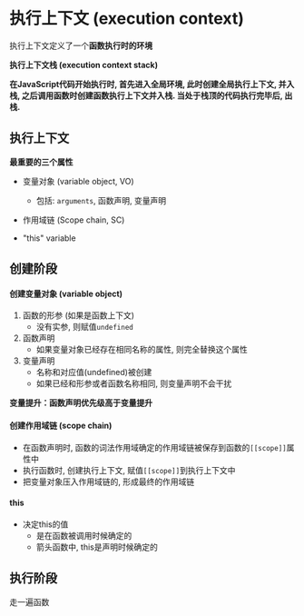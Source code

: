 # 执行上下文 (execution context)

执行上下文定义了一个**函数执行时的环境**



**执行上下文栈 (execution context stack)**

**在JavaScript代码开始执行时, 首先进入全局环境, 此时创建全局执行上下文, 并入栈, 之后调用函数时创建函数执行上下文并入栈. 当处于栈顶的代码执行完毕后, 出栈.**





## 执行上下文

**最重要的三个属性**

- 变量对象 (variable object, VO)
  - 包括: `arguments`, 函数声明, 变量声明

- 作用域链 (Scope chain, SC)
- "this" variable





## 创建阶段

#### 创建变量对象 (variable object)

1. 函数的形参 (如果是函数上下文)
   - 没有实参, 则赋值`undefined`
2. 函数声明
   - 如果变量对象已经存在相同名称的属性, 则完全替换这个属性
3. 变量声明
   - 名称和对应值(undefined)被创建
   - 如果已经和形参或者函数名称相同, 则变量声明不会干扰

**变量提升：函数声明优先级高于变量提升**



#### 创建作用域链 (scope chain)

- 在函数声明时, 函数的词法作用域确定的作用域链被保存到函数的`[[scope]]`属性中
- 执行函数时, 创建执行上下文, 赋值`[[scope]]`到执行上下文中
- 把变量对象压入作用域链的, 形成最终的作用域链



#### this

- 决定this的值
  - 是在函数被调用时候确定的
  - 箭头函数中, this是声明时候确定的





## 执行阶段

走一遍函数

